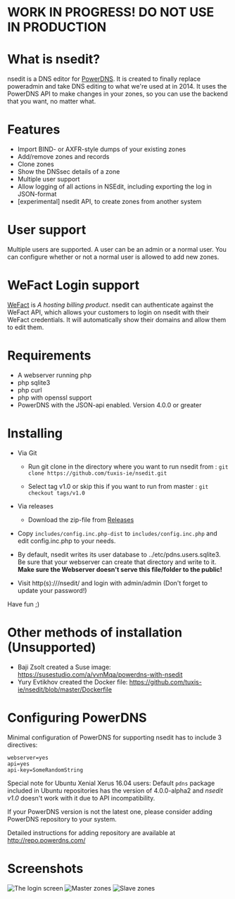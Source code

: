 # WORK IN PROGRESS! DO NOT USE IN PRODUCTION


What is nsedit?
===============

nsedit is a DNS editor for [PowerDNS](https://www.powerdns.com/). It is created
to finally replace poweradmin and take DNS editing to what we're used at in
2014. It uses the PowerDNS API to make changes in your zones, so you can use
the backend that you want, no matter what.

Features
========
* Import BIND- or AXFR-style dumps of your existing zones
* Add/remove zones and records
* Clone zones
* Show the DNSsec details of a zone
* Multiple user support
* Allow logging of all actions in NSEdit, including exporting the log in JSON-format
* [experimental] nsedit API, to create zones from another system

User support
============
Multiple users are supported. A user can be an admin or a normal user. You can
configure whether or not a normal user is allowed to add new zones.

WeFact Login support
====================
[WeFact](https://www.wefact.com/wefact-hosting/) is _A hosting billing
product_. nsedit can authenticate against the WeFact API, which allows your
customers to login on nsedit with their WeFact credentials. It will
automatically show their domains and allow them to edit them.

Requirements
============
* A webserver running php
* php sqlite3
* php curl
* php with openssl support
* PowerDNS with the JSON-api enabled. Version 4.0.0 or greater

Installing
==========

* Via Git
    -  Run git clone in the directory where you want to run nsedit from
    : ```git clone https://github.com/tuxis-ie/nsedit.git```

    - Select tag v1.0 or skip this if you want to run from master
    : ```git checkout tags/v1.0```
* Via releases
    - Download the zip-file from [Releases](https://github.com/tuxis-ie/nsedit/releases)

* Copy ```includes/config.inc.php-dist``` to ```includes/config.inc.php``` and edit config.inc.php to your needs.

* By default, nsedit writes its user database to ../etc/pdns.users.sqlite3. Be sure that your webserver can create that directory and write to it. **Make sure the Webserver doesn't serve this file/folder to the public!**

* Visit http(s)://<url>/nsedit/ and login with admin/admin (Don't forget to update your password!)

Have fun ;)

Other methods of installation (Unsupported)
===========================================

* Baji Zsolt created a Suse image: https://susestudio.com/a/vvnMqa/powerdns-with-nsedit
* Yury Evtikhov created the Docker file: https://github.com/tuxis-ie/nsedit/blob/master/Dockerfile

Configuring PowerDNS
====================
Minimal configuration of PowerDNS for supporting nsedit has to include 3 directives:
```
webserver=yes
api=yes
api-key=SomeRandomString
```

Special note for Ubuntu Xenial Xerus 16.04 users:
Default `pdns` package included in Ubuntu repositories has the version of 4.0.0-alpha2 and *nsedit v1.0* doesn't work with it due to API incompatibility.

If your PowerDNS version is not the latest one, please consider adding PowerDNS repository to your system.

Detailed instructions for adding repository are available at http://repo.powerdns.com/


Screenshots
===========

![The login screen](screenshots/login.png)
![Master zones](screenshots/master-import-zones.png)
![Slave zones](screenshots/slavezones.png)


